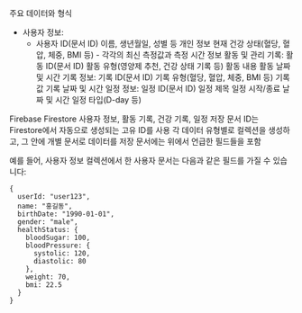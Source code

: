 주요 데이터와 형식


* 사용자 정보:
  *  사용자 ID(문서 ID)
  이름, 생년월일, 성별 등 개인 정보
  현재 건강 상태(혈당, 혈압, 체중, BMI 등) - 각각의 최신 측정값과 측정 시간 정보
활동 및 관리 기록:
  활동 ID(문서 ID)
  활동 유형(영양제 추천, 건강 상태 기록 등)
  활동 내용
  활동 날짜 및 시간
기록 정보:
  기록 ID(문서 ID)
  기록 유형(혈당, 혈압, 체중, BMI 등)
  기록 값
  기록 날짜 및 시간
일정 정보:
  일정 ID(문서 ID)
  일정 제목
  일정 시작/종료 날짜 및 시간
  일정 타입(D-day 등)

Firebase Firestore
사용자 정보, 활동 기록, 건강 기록, 일정 저장
문서 ID는 Firestore에서 자동으로 생성되는 고유 ID를 사용
각 데이터 유형별로 컬렉션을 생성하고, 그 안에 개별 문서로 데이터를 저장
문서에는 위에서 언급한 필드들을 포함

예를 들어, 사용자 정보 컬렉션에서 한 사용자 문서는 다음과 같은 필드를 가질 수 있습니다:

```
{
  userId: "user123",
  name: "홍길동",
  birthDate: "1990-01-01",
  gender: "male",
  healthStatus: {
    bloodSugar: 100,
    bloodPressure: {
      systolic: 120,
      diastolic: 80
    },
    weight: 70,
    bmi: 22.5
  }
}
```
